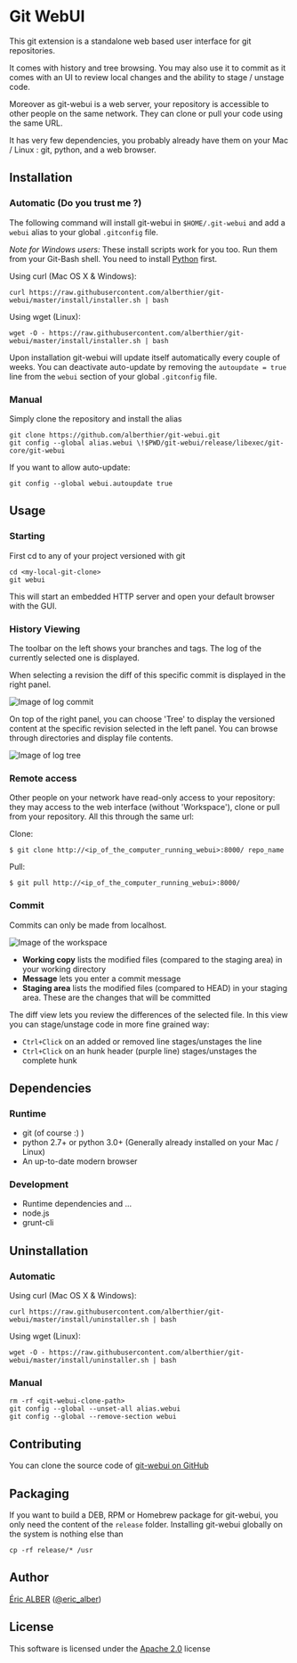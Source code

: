 # Git WebUI

This git extension is a standalone web based user interface for git repositories.

It comes with history and tree browsing. You may also use it to commit
as it comes with an UI to review local changes and the ability to stage / unstage code.

Moreover as git-webui is a web server, your repository is accessible to
other people on the same network. They can clone or pull your code using the
same URL.

It has very few dependencies, you probably already have them on your
Mac / Linux : git, python, and a web browser.

## Installation

### Automatic (Do you trust me ?)

The following command will install git-webui in `$HOME/.git-webui` and add a
`webui` alias to your global `.gitconfig` file.

*Note for Windows users:* These install scripts work for you too. Run them from your Git-Bash shell.
You need to install [Python](https://www.python.org/downloads/) first.

Using curl (Mac OS X & Windows):
```
curl https://raw.githubusercontent.com/alberthier/git-webui/master/install/installer.sh | bash
```

Using wget (Linux):
```
wget -O - https://raw.githubusercontent.com/alberthier/git-webui/master/install/installer.sh | bash
```

Upon installation git-webui will update itself automatically every couple of weeks.
You can deactivate auto-update by removing the `autoupdate = true` line from the
`webui` section of your global `.gitconfig` file.

### Manual

Simply clone the repository and install the alias

```
git clone https://github.com/alberthier/git-webui.git
git config --global alias.webui \!$PWD/git-webui/release/libexec/git-core/git-webui
```

If you want to allow auto-update:
```
git config --global webui.autoupdate true
```

## Usage

### Starting

First cd to any of your project versioned with git
```
cd <my-local-git-clone>
git webui
```

This will start an embedded HTTP server and open your default browser with the GUI.

### History Viewing

The toolbar on the left shows your branches and tags. The log of the currently selected one is displayed.

When selecting a revision the diff of this specific commit is displayed in the right panel.

![Image of log commit](https://raw.githubusercontent.com/alberthier/git-webui/master/src/share/git-webui/webui/img/doc/log-commit.png)

On top of the right panel, you can choose 'Tree' to display the versioned content at the specific
revision selected in the left panel. You can browse through directories and display file contents.

![Image of log tree](https://raw.githubusercontent.com/alberthier/git-webui/master/src/share/git-webui/webui/img/doc/log-tree.png)

### Remote access

Other people on your network have read-only access to your repository:
they may access to the web interface (without 'Workspace'), clone or pull from your repository.
All this through the same url:

Clone:
```
$ git clone http://<ip_of_the_computer_running_webui>:8000/ repo_name
```

Pull:
```
$ git pull http://<ip_of_the_computer_running_webui>:8000/
```

### Commit

Commits can only be made from localhost.

![Image of the workspace](https://raw.githubusercontent.com/alberthier/git-webui/master/src/share/git-webui/webui/img/doc/workspace.png)

- **Working copy** lists the modified files (compared to the staging area) in your working directory
- **Message** lets you enter a commit message
- **Staging area** lists the modified files (compared to HEAD) in your staging area. These are the changes that will be committed

The diff view lets you review the differences of the selected file.
In this view you can stage/unstage code in more fine grained way:

- `Ctrl+Click` on an added or removed line stages/unstages the line
- `Ctrl+Click` on an hunk header (purple line) stages/unstages the complete hunk

## Dependencies

### Runtime

- git (of course :) )
- python 2.7+ or python 3.0+ (Generally already installed on your Mac / Linux)
- An up-to-date modern browser

### Development

- Runtime dependencies and ...
- node.js
- grunt-cli

## Uninstallation

### Automatic

Using curl (Mac OS X & Windows):
```
curl https://raw.githubusercontent.com/alberthier/git-webui/master/install/uninstaller.sh | bash
```

Using wget (Linux):
```
wget -O - https://raw.githubusercontent.com/alberthier/git-webui/master/install/uninstaller.sh | bash
```

### Manual

```
rm -rf <git-webui-clone-path>
git config --global --unset-all alias.webui
git config --global --remove-section webui
```

## Contributing

You can clone the source code of [git-webui on GitHub](https://github.com/alberthier/git-webui)

## Packaging

If you want to build a DEB, RPM or Homebrew package for git-webui, you only need the content of the `release` folder.
Installing git-webui globally on the system is nothing else than
```
cp -rf release/* /usr
```

## Author

[Éric ALBER](mailto:eric.alber@gmail.com) ([@eric_alber](https://twitter.com/eric_alber))

## License

This software is licensed under the [Apache 2.0](http://www.apache.org/licenses/LICENSE-2.0.html) license

